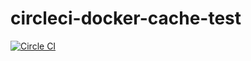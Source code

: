 circleci-docker-cache-test
==========================

[![Circle CI](https://circleci.com/gh/nabeken/circleci-docker-cache-test.svg?style=svg)](https://circleci.com/gh/nabeken/circleci-docker-cache-test)
